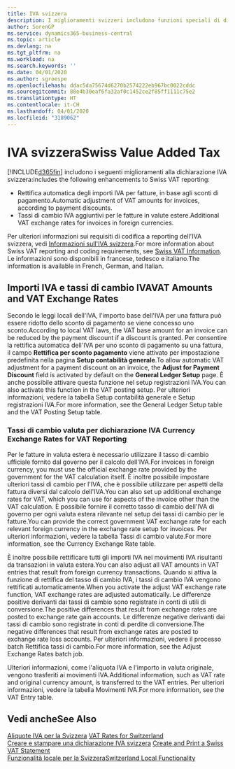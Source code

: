 ```yaml
---
title: IVA svizzera
description: I miglioramenti svizzeri includono funzioni speciali di dichiarazione IVA.
author: SorenGP
ms.service: dynamics365-business-central
ms.topic: article
ms.devlang: na
ms.tgt_pltfrm: na
ms.workload: na
ms.search.keywords: ''
ms.date: 04/01/2020
ms.author: sgroespe
ms.openlocfilehash: ddac5da75674d6270b2574222eb967bc0022cddc
ms.sourcegitcommit: 88e4b30eaf6fa32af0c1452ce2f85ff1111c75e2
ms.translationtype: HT
ms.contentlocale: it-CH
ms.lasthandoff: 04/01/2020
ms.locfileid: "3189062"
---
```

# <a name="swiss-value-added-tax"></a><span data-ttu-id="ccaa6-103">IVA svizzera</span><span class="sxs-lookup"><span data-stu-id="ccaa6-103">Swiss Value Added Tax</span></span>
[!INCLUDE[d365fin](../../includes/d365fin_md.md)] <span data-ttu-id="ccaa6-104">includono i seguenti miglioramenti alla dichiarazione IVA svizzera:</span><span class="sxs-lookup"><span data-stu-id="ccaa6-104">includes the following enhancements to Swiss VAT reporting:</span></span>  

- <span data-ttu-id="ccaa6-105">Rettifica automatica degli importi IVA per fatture, in base agli sconti di pagamento.</span><span class="sxs-lookup"><span data-stu-id="ccaa6-105">Automatic adjustment of VAT amounts for invoices, according to payment discounts.</span></span>  
- <span data-ttu-id="ccaa6-106">Tassi di cambio IVA aggiuntivi per le fatture in valute estere.</span><span class="sxs-lookup"><span data-stu-id="ccaa6-106">Additional VAT exchange rates for invoices in foreign currencies.</span></span>  

<span data-ttu-id="ccaa6-107">Per ulteriori informazioni sui requisiti di codifica a reporting dell'IVA svizzera, vedi [Informazioni sull'IVA svizzera](https://www.estv.admin.ch/estv/en/home/estv-suissetax/sw-hersteller.html).</span><span class="sxs-lookup"><span data-stu-id="ccaa6-107">For more information about Swiss VAT reporting and coding requirements, see [Swiss VAT Information](https://www.estv.admin.ch/estv/en/home/estv-suissetax/sw-hersteller.html).</span></span> <span data-ttu-id="ccaa6-108">Le informazioni sono disponibili in francese, tedesco e italiano.</span><span class="sxs-lookup"><span data-stu-id="ccaa6-108">The information is available in French, German, and Italian.</span></span>  

## <a name="vat-amounts-and-vat-exchange-rates"></a><span data-ttu-id="ccaa6-109">Importi IVA e tassi di cambio IVA</span><span class="sxs-lookup"><span data-stu-id="ccaa6-109">VAT Amounts and VAT Exchange Rates</span></span>  
<span data-ttu-id="ccaa6-110">Secondo le leggi locali dell'IVA, l'importo base dell'IVA per una fattura può essere ridotto dello sconto di pagamento se viene concesso uno sconto.</span><span class="sxs-lookup"><span data-stu-id="ccaa6-110">According to local VAT laws, the VAT base amount for an invoice can be reduced by the payment discount if a discount is granted.</span></span> <span data-ttu-id="ccaa6-111">Per consentire la rettifica automatica dell'IVA per uno sconto di pagamento su una fattura, il campo **Rettifica per sconto pagamento** viene attivato per impostazione predefinita nella pagina **Setup contabilità generale**.</span><span class="sxs-lookup"><span data-stu-id="ccaa6-111">To allow automatic VAT adjustment for a payment discount on an invoice, the **Adjust for Payment Discount** field is activated by default on the **General Ledger Setup** page.</span></span> <span data-ttu-id="ccaa6-112">È anche possibile attivare questa funzione nel setup registrazioni IVA.</span><span class="sxs-lookup"><span data-stu-id="ccaa6-112">You can also activate this function in the VAT posting setup.</span></span> <span data-ttu-id="ccaa6-113">Per ulteriori informazioni, vedere la tabella Setup contabilità generale e Setup registrazioni IVA.</span><span class="sxs-lookup"><span data-stu-id="ccaa6-113">For more information, see the General Ledger Setup table and the VAT Posting Setup table.</span></span>  

### <a name="currency-exchange-rates-for-vat-reporting"></a><span data-ttu-id="ccaa6-114">Tassi di cambio valuta per dichiarazione IVA </span><span class="sxs-lookup"><span data-stu-id="ccaa6-114">Currency Exchange Rates for VAT Reporting</span></span>  
<span data-ttu-id="ccaa6-115">Per le fatture in valuta estera è necessario utilizzare il tasso di cambio ufficiale fornito dal governo per il calcolo dell'IVA.</span><span class="sxs-lookup"><span data-stu-id="ccaa6-115">For invoices in foreign currency, you must use the official exchange rate provided by the government for the VAT calculation itself.</span></span> <span data-ttu-id="ccaa6-116">È inoltre possibile impostare ulteriori tassi di cambio per l'IVA, che è possibile utilizzare per aspetti della fattura diversi dal calcolo dell'IVA.</span><span class="sxs-lookup"><span data-stu-id="ccaa6-116">You can also set up additional exchange rates for VAT, which you can use for aspects of the invoice other than the VAT calculation.</span></span> <span data-ttu-id="ccaa6-117">È possibile fornire il corretto tasso di cambio dell'IVA di governo per ogni valuta estera rilevante nel setup dei tassi di cambio per le fatture.</span><span class="sxs-lookup"><span data-stu-id="ccaa6-117">You can provide the correct government VAT exchange rate for each relevant foreign currency in the exchange rate setup for invoices.</span></span> <span data-ttu-id="ccaa6-118">Per ulteriori informazioni, vedere la tabella Tassi di cambio valute.</span><span class="sxs-lookup"><span data-stu-id="ccaa6-118">For more information, see the Currency Exchange Rate table.</span></span>  

<span data-ttu-id="ccaa6-119">È inoltre possibile rettificare tutti gli importi IVA nei movimenti IVA risultanti da transazioni in valuta estera.</span><span class="sxs-lookup"><span data-stu-id="ccaa6-119">You can also adjust all VAT amounts in VAT entries that result from foreign currency transactions.</span></span> <span data-ttu-id="ccaa6-120">Quando si attiva la funzione di rettifica del tasso di cambio IVA, i tassi di cambio IVA vengono rettificati automaticamente.</span><span class="sxs-lookup"><span data-stu-id="ccaa6-120">When you activate the adjust VAT exchange rate function, VAT exchange rates are adjusted automatically.</span></span> <span data-ttu-id="ccaa6-121">Le differenze positive derivanti dai tassi di cambio sono registrate in conti di utili di conversione.</span><span class="sxs-lookup"><span data-stu-id="ccaa6-121">The positive differences that result from exchange rates are posted to exchange rate gain accounts.</span></span> <span data-ttu-id="ccaa6-122">Le differenze negative derivanti dai tassi di cambio sono registrate in conti di perdite di conversione.</span><span class="sxs-lookup"><span data-stu-id="ccaa6-122">The negative differences that result from exchange rates are posted to exchange rate loss accounts.</span></span> <span data-ttu-id="ccaa6-123">Per ulteriori informazioni, vedere il processo batch Rettifica tassi di cambio.</span><span class="sxs-lookup"><span data-stu-id="ccaa6-123">For more information, see the Adjust Exchange Rates batch job.</span></span>  

<span data-ttu-id="ccaa6-124">Ulteriori informazioni, come l'aliquota IVA e l'importo in valuta originale, vengono trasferiti ai movimenti IVA.</span><span class="sxs-lookup"><span data-stu-id="ccaa6-124">Additional information, such as VAT rate and original currency amount, is transferred to the VAT entries.</span></span> <span data-ttu-id="ccaa6-125">Per ulteriori informazioni, vedere la tabella Movimenti IVA.</span><span class="sxs-lookup"><span data-stu-id="ccaa6-125">For more information, see the VAT Entry table.</span></span>  

## <a name="see-also"></a><span data-ttu-id="ccaa6-126">Vedi anche</span><span class="sxs-lookup"><span data-stu-id="ccaa6-126">See Also</span></span>  
 <span data-ttu-id="ccaa6-127">[Aliquote IVA per la Svizzera](vat-rates-for-switzerland.md) </span><span class="sxs-lookup"><span data-stu-id="ccaa6-127">[VAT Rates for Switzerland](vat-rates-for-switzerland.md) </span></span>  
 <span data-ttu-id="ccaa6-128">[Creare e stampare una dichiarazione IVA svizzera](how-to-create-and-print-a-swiss-vat-statement.md) </span><span class="sxs-lookup"><span data-stu-id="ccaa6-128">[Create and Print a Swiss VAT Statement](how-to-create-and-print-a-swiss-vat-statement.md) </span></span>  
 [<span data-ttu-id="ccaa6-129">Funzionalità locale per la Svizzera</span><span class="sxs-lookup"><span data-stu-id="ccaa6-129">Switzerland Local Functionality</span></span>](switzerland-local-functionality.md)   
